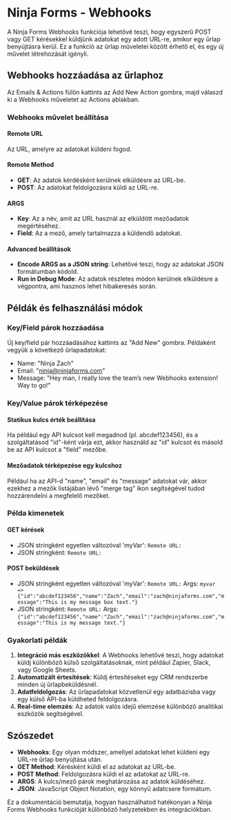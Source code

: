 # Ninja Forms - Webhooks

A Ninja Forms Webhooks funkciója lehetővé teszi, hogy egyszerű POST vagy GET kérésekkel küldjünk adatokat egy adott URL-re, amikor egy űrlap benyújtásra kerül. Ez a funkció az űrlap műveletei között érhető el, és egy új művelet létrehozását igényli.

## Webhooks hozzáadása az űrlaphoz

Az Emails & Actions fülön kattints az Add New Action gombra, majd válaszd ki a Webhooks műveletet az Actions ablakban.

### Webhooks művelet beállítása

#### Remote URL

Az URL, amelyre az adatokat küldeni fogod.

#### Remote Method

- **GET**: Az adatok kérdésként kerülnek elküldésre az URL-be.
- **POST**: Az adatokat feldolgozásra küldi az URL-re.

#### ARGS

- **Key**: Az a név, amit az URL használ az elküldött mezőadatok megértéséhez.
- **Field**: Az a mező, amely tartalmazza a küldendő adatokat.

#### Advanced beállítások

- **Encode ARGS as a JSON string**: Lehetővé teszi, hogy az adatokat JSON formátumban kódold.
- **Run in Debug Mode**: Az adatok részletes módon kerülnek elküldésre a végpontra, ami hasznos lehet hibakeresés során.

## Példák és felhasználási módok

### Key/Field párok hozzáadása

Új key/field pár hozzáadásához kattints az "Add New" gombra. Példaként vegyük a következő űrlapadatokat:

- Name: "Ninja Zach"
- Email: "ninja@ninjaforms.com"
- Message: "Hey man, I really love the team’s new Webhooks extension! Way to go!"

### Key/Value párok térképezése

#### Statikus kulcs érték beállítása

Ha például egy API kulcsot kell megadnod (pl. abcdef123456), és a szolgáltatásod "id"-ként várja ezt, akkor használd az "id" kulcsot és másold be az API kulcsot a "field" mezőbe.

#### Mezőadatok térképezése egy kulcshoz

Például ha az API-d "name", "email" és "message" adatokat vár, akkor ezekhez a mezők listájában lévő "merge tag" ikon segítségével tudod hozzárendelni a megfelelő mezőket.

### Példa kimenetek

#### GET kérések

- JSON stringként egyetlen változóval 'myVar': `Remote URL:`
- JSON stringként: `Remote URL:`

#### POST beküldések

- JSON stringként egyetlen változóval 'myVar': `Remote URL:` Args: `myvar => {"id":"abcdef123456","name":"Zach","email":"zach@ninjaforms.com","message":"This is my message box text."}`
- JSON stringként: `Remote URL:` Args: `{"id":"abcdef123456","name":"Zach","email":"zach@ninjaforms.com","message":"This is my message text."}`

### Gyakorlati példák

1. **Integráció más eszközökkel**: A Webhooks lehetővé teszi, hogy adatokat küldj különböző külső szolgáltatásoknak, mint például Zapier, Slack, vagy Google Sheets.
2. **Automatizált értesítések**: Küldj értesítéseket egy CRM rendszerbe minden új űrlapbeküldésnél.
3. **Adatfeldolgozás**: Az űrlapadatokat közvetlenül egy adatbázisba vagy egy külső API-ba küldheted feldolgozásra.
4. **Real-time elemzés**: Az adatok valós idejű elemzése különböző analitikai eszközök segítségével.

## Szószedet

- **Webhooks**: Egy olyan módszer, amellyel adatokat lehet küldeni egy URL-re űrlap benyújtása után.
- **GET Method**: Kérésként küldi el az adatokat az URL-be.
- **POST Method**: Feldolgozásra küldi el az adatokat az URL-re.
- **ARGS**: A kulcs/mező párok meghatározása az adatok küldéséhez.
- **JSON**: JavaScript Object Notation, egy könnyű adatcsere formátum.

Ez a dokumentáció bemutatja, hogyan használhatod hatékonyan a Ninja Forms Webhooks funkcióját különböző helyzetekben és integrációkban.